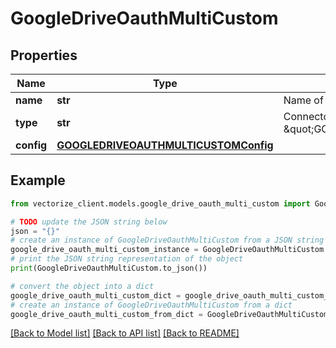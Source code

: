 # GoogleDriveOauthMultiCustom


## Properties

Name | Type | Description | Notes
------------ | ------------- | ------------- | -------------
**name** | **str** | Name of the connector | 
**type** | **str** | Connector type (must be \&quot;GOOGLE_DRIVE_OAUTH_MULTI_CUSTOM\&quot;) | 
**config** | [**GOOGLEDRIVEOAUTHMULTICUSTOMConfig**](GOOGLEDRIVEOAUTHMULTICUSTOMConfig.md) |  | 

## Example

```python
from vectorize_client.models.google_drive_oauth_multi_custom import GoogleDriveOauthMultiCustom

# TODO update the JSON string below
json = "{}"
# create an instance of GoogleDriveOauthMultiCustom from a JSON string
google_drive_oauth_multi_custom_instance = GoogleDriveOauthMultiCustom.from_json(json)
# print the JSON string representation of the object
print(GoogleDriveOauthMultiCustom.to_json())

# convert the object into a dict
google_drive_oauth_multi_custom_dict = google_drive_oauth_multi_custom_instance.to_dict()
# create an instance of GoogleDriveOauthMultiCustom from a dict
google_drive_oauth_multi_custom_from_dict = GoogleDriveOauthMultiCustom.from_dict(google_drive_oauth_multi_custom_dict)
```
[[Back to Model list]](../README.md#documentation-for-models) [[Back to API list]](../README.md#documentation-for-api-endpoints) [[Back to README]](../README.md)


